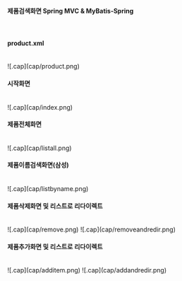 <h4>제품검색화면 Spring MVC & MyBatis-Spring</h4><br/>

<h4>product.xml</h4><br/>
![.cap](cap/product.png)<br/>

<h4>시작화면</h4><br/>
![.cap](cap/index.png)<br/>

<h4>제품전체화면</h4><br/>
![.cap](cap/listall.png)<br/>

<h4>제품이름검색화면(삼성)</h4><br/>
![.cap](cap/listbyname.png)<br/>

<h4>제품삭제화면 및 리스트로 리다이렉트</h4><br/>
![.cap](cap/remove.png)
![.cap](cap/removeandredir.png)<br/>

<h4>제품추가화면 및 리스트로 리다이렉트</h4><br/>
![.cap](cap/additem.png)
![.cap](cap/addandredir.png)<br/>

